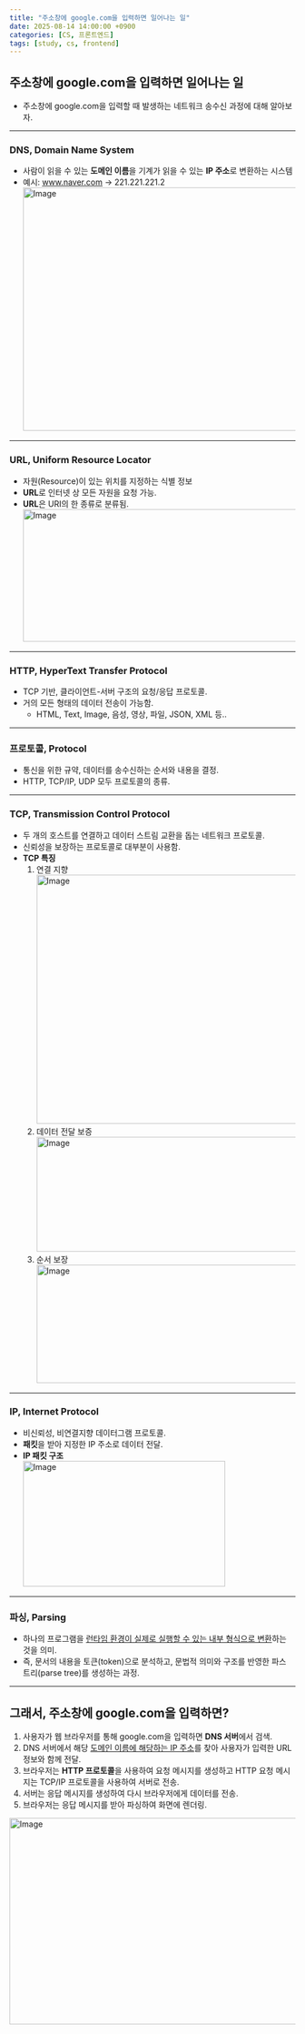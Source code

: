 ```yaml
---
title: "주소창에 google.com을 입력하면 일어나는 일"
date: 2025-08-14 14:00:00 +0900
categories: [CS, 프론트엔드]
tags: [study, cs, frontend]
---
```


## 주소창에 <span class="blue2pen">**google.com**</span>을 입력하면 일어나는 일

- 주소창에 <span class="blue2pen">google.com</span>을 입력할 때 발생하는 네트워크 송수신 과정에 대해 알아보자.

---

### **DNS**, Domain Name System

- 사람이 읽을 수 있는 **도메인 이름**을 기계가 읽을 수 있는 **IP 주소**로 변환하는 시스템
- 예시: <span class="bluepen"><u>www.naver.com</u></span> -> <span class="bluepen">221.221.221.2</span>  
  <img width="848" height="428" alt="Image" src="https://github.com/user-attachments/assets/9a954955-bd98-46b9-b692-3c5381fa945f" />

---

### **URL**, Uniform Resource Locator

- 자원(<span class="bluepen">Resource</span>)이 있는 위치를 지정하는 식별 정보
- **URL**로 인터넷 상 모든 자원을 요청 가능.
- **URL**은 <span class="bluepen">URI</span>의 한 종류로 분류됨.  
  <img width="492" height="233" alt="Image" src="https://github.com/user-attachments/assets/06986e18-a5b7-4ee5-8549-13b60e174206" />

---

### **HTTP**, HyperText Transfer Protocol

- <span class="blue2pen">TCP</span> 기반, 클라이언트-서버 구조의 요청/응답 프로토콜.
- 거의 모든 형태의 데이터 전송이 가능함.
  - HTML, Text, Image, 음성, 영상, 파일, JSON, XML 등..

---

### **프로토콜**, Protocol

- 통신을 위한 규약, 데이터를 송수신하는 순서와 내용을 결정.
- HTTP, TCP/IP, UDP 모두 프로토콜의 종류.

---

### **TCP**, Transmission Control Protocol

- 두 개의 호스트를 연결하고 데이터 스트림 교환을 돕는 네트워크 프로토콜.
- 신뢰성을 보장하는 프로토콜로 대부분이 사용함.
- <span class="bluepen">**TCP 특징**</span>
  1. 연결 지향  
     <img width="905" height="438" alt="Image" src="https://github.com/user-attachments/assets/2f302124-8f39-46e9-a3a8-bdb5d7bc2b0c" />
  2. 데이터 전달 보증  
     <img width="833" height="202" alt="Image" src="https://github.com/user-attachments/assets/c80696e2-0cd3-47a5-b3a6-9f30e2b890d2" />
  3. 순서 보장  
     <img width="838" height="208" alt="Image" src="https://github.com/user-attachments/assets/6ff50cc8-11eb-467d-924d-be86fb83e870" />

---

### **IP**, Internet Protocol

- <span class="redpen">비신뢰성</span>, <span class="redpen">비연결지향</span> 데이터그램 프로토콜.
- <span class="bluepen">**패킷**</span>을 받아 지정한 IP 주소로 데이터 전달.
- **IP 패킷 구조**  
  <img width="356" height="221" alt="Image" src="https://github.com/user-attachments/assets/c46446eb-86c5-4527-a576-1e79c69abb09" />

---

### **파싱**, Parsing

- 하나의 프로그램을 <u>런타임 환경이 실제로 실행할 수 있는 내부 형식으로 변환</u>하는 것을 의미.
- 즉, 문서의 내용을 토큰(<span class="blue2pen">token</span>)으로 분석하고, 문법적 의미와 구조를 반영한 파스 트리(<span class="blue2pen">parse tree</span>)를 생성하는 과정.

---

## 그래서, 주소창에 <span class="blue2pen">**google.com**</span>을 입력하면?

1. 사용자가 웹 브라우저를 통해 <span class="blue2pen">google.com</span>을 입력하면 **DNS 서버**에서 검색.
2. DNS 서버에서 해당 <u>도메인 이름에 해당하는 IP 주소</u>를 찾아 사용자가 입력한 URL 정보와 함께 전달.
3. 브라우저는 **HTTP 프로토콜**을 사용하여 요청 메시지를 생성하고 <span class="orangepen">HTTP 요청 메시지</span>는 TCP/IP 프로토콜을 사용하여 서버로 전송.
4. 서버는 <span class="orangepen">응답 메시지</span>를 생성하여 다시 브라우저에게 데이터를 전송.
5. 브라우저는 <span class="orangepen">응답 메시지</span>를 받아 파싱하여 화면에 렌더링.

  <img width="872" height="363" alt="Image" src="https://github.com/user-attachments/assets/4a4912b3-b6d9-4bb2-8084-c5dbe957a11e" />
